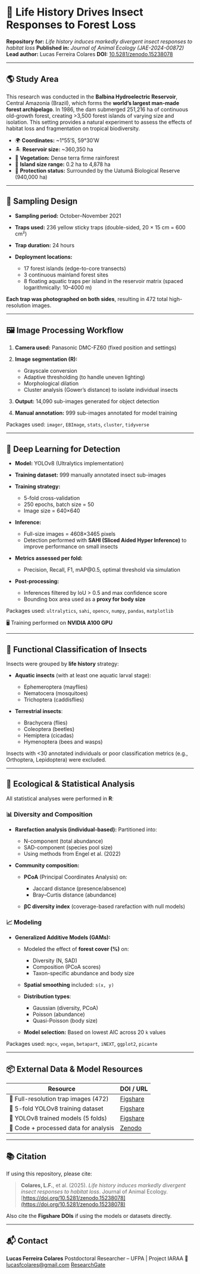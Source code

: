 # 🦟 Life History Drives Insect Responses to Forest Loss

**Repository for:** *Life history induces markedly divergent insect responses to habitat loss*
**Published in:** *Journal of Animal Ecology (JAE-2024-00872)*
**Lead author:** Lucas Ferreira Colares
**DOI:** [10.5281/zenodo.15238078](https://doi.org/10.5281/zenodo.15238078)

---

## 🌎 Study Area

This research was conducted in the **Balbina Hydroelectric Reservoir**, Central Amazonia (Brazil), which forms the **world’s largest man-made forest archipelago**. In 1986, the dam submerged 251,216 ha of continuous old-growth forest, creating >3,500 forest islands of varying size and isolation. This setting provides a natural experiment to assess the effects of habitat loss and fragmentation on tropical biodiversity.

* 🌍 **Coordinates:** \~1°55′S, 59°30′W
* 🏝️ **Reservoir size:** \~360,350 ha
* 🌳 **Vegetation:** Dense terra firme rainforest
* 📏 **Island size range:** 0.2 ha to 4,878 ha
* 🐜 **Protection status:** Surrounded by the Uatumã Biological Reserve (940,000 ha)

---

## 🧪 Sampling Design

* **Sampling period:** October–November 2021
* **Traps used:** 236 yellow sticky traps (double-sided, 20 × 15 cm = 600 cm²)
* **Trap duration:** 24 hours
* **Deployment locations:**

  * 17 forest islands (edge-to-core transects)
  * 3 continuous mainland forest sites
  * 8 floating aquatic traps per island in the reservoir matrix (spaced logarithmically: 10–4000 m)

**Each trap was photographed on both sides**, resulting in 472 total high-resolution images.

---

## 🖼️ Image Processing Workflow

1. **Camera used:** Panasonic DMC-FZ60 (fixed position and settings)
2. **Image segmentation (R):**

   * Grayscale conversion
   * Adaptive thresholding (to handle uneven lighting)
   * Morphological dilation
   * Cluster analysis (Gower’s distance) to isolate individual insects
3. **Output:** 14,090 sub-images generated for object detection
4. **Manual annotation:** 999 sub-images annotated for model training

Packages used: `imager`, `EBImage`, `stats`, `cluster`, `tidyverse`

---

## 🤖 Deep Learning for Detection

* **Model:** YOLOv8 (Ultralytics implementation)

* **Training dataset:** 999 manually annotated insect sub-images

* **Training strategy:**

  * 5-fold cross-validation
  * 250 epochs, batch size = 50
  * Image size = 640×640

* **Inference:**

  * Full-size images = 4608×3465 pixels
  * Detection performed with **SAHI (Sliced Aided Hyper Inference)** to improve performance on small insects

* **Metrics assessed per fold:**

  * Precision, Recall, F1, mAP\@0.5, optimal threshold via simulation

* **Post-processing:**

  * Inferences filtered by IoU > 0.5 and max confidence score
  * Bounding box area used as a **proxy for body size**

Packages used: `ultralytics`, `sahi`, `opencv`, `numpy`, `pandas`, `matplotlib`

🖥️ Training performed on **NVIDIA A100 GPU**

---

## 🧬 Functional Classification of Insects

Insects were grouped by **life history** strategy:

* **Aquatic insects** (with at least one aquatic larval stage):

  * Ephemeroptera (mayflies)
  * Nematocera (mosquitoes)
  * Trichoptera (caddisflies)
* **Terrestrial insects**:

  * Brachycera (flies)
  * Coleoptera (beetles)
  * Hemiptera (cicadas)
  * Hymenoptera (bees and wasps)

Insects with <30 annotated individuals or poor classification metrics (e.g., Orthoptera, Lepidoptera) were excluded.

---

## 🧮 Ecological & Statistical Analysis

All statistical analyses were performed in **R**:

### 📊 Diversity and Composition

* **Rarefaction analysis (individual-based):** Partitioned into:

  * N-component (total abundance)
  * SAD-component (species pool size)
  * Using methods from Engel et al. (2022)

* **Community composition:**

  * **PCoA** (Principal Coordinates Analysis) on:

    * Jaccard distance (presence/absence)
    * Bray–Curtis distance (abundance)
  * **βC diversity index** (coverage-based rarefaction with null models)

### 📈 Modeling

* **Generalized Additive Models (GAMs):**

  * Modeled the effect of **forest cover (%)** on:

    * Diversity (N, SAD)
    * Composition (PCoA scores)
    * Taxon-specific abundance and body size
  * **Spatial smoothing** included: `s(x, y)`
  * **Distribution types**:

    * Gaussian (diversity, PCoA)
    * Poisson (abundance)
    * Quasi-Poisson (body size)
  * **Model selection:** Based on lowest AIC across 20 `k` values

Packages used: `mgcv`, `vegan`, `betapart`, `iNEXT`, `ggplot2`, `picante`

---

## 📦 External Data & Model Resources

| Resource                              | DOI / URL                                                |
| ------------------------------------- | -------------------------------------------------------- |
| 📸 Full-resolution trap images (472)  | [Figshare](https://doi.org/10.6084/m9.figshare.23823591) |
| 🧪 5-fold YOLOv8 training dataset     | [Figshare](https://doi.org/10.6084/m9.figshare.28688198) |
| 🤖 YOLOv8 trained models (5 folds)    | [Figshare](https://doi.org/10.6084/m9.figshare.28820993) |
| 💾 Code + processed data for analysis | [Zenodo](https://doi.org/10.5281/zenodo.15238078)        |

---

## 📚 Citation

If using this repository, please cite:

> **Colares, L.F.**, et al. (2025). *Life history induces markedly divergent insect responses to habitat loss*. Journal of Animal Ecology. [https://doi.org/10.5281/zenodo.15238078](https://doi.org/10.5281/zenodo.15238078)

Also cite the **Figshare DOIs** if using the models or datasets directly.

---

## 📬 Contact

**Lucas Ferreira Colares**
Postdoctoral Researcher – UFPA | Project IARAA
📧 [lucasfcolares@gmail.com](mailto:lucasfcolares@gmail.com)
[ResearchGate](https://www.researchgate.net/profile/Lucas-Colares)
